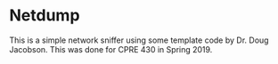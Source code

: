 # Netdump

This is a simple network sniffer using some template code by Dr. Doug Jacobson.
This was done for CPRE 430 in Spring 2019.
